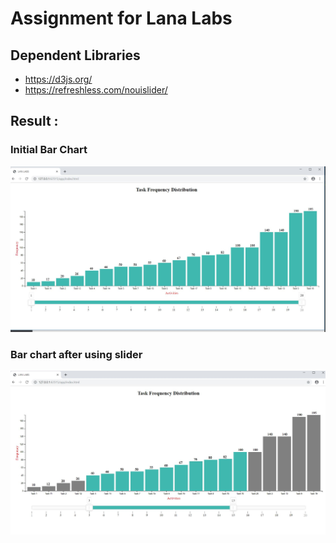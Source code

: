 # Assignment for Lana Labs

## Dependent Libraries 

* https://d3js.org/
* https://refreshless.com/nouislider/

## Result :

### Initial Bar Chart 
![alt text](screen_1.JPG)

### Bar chart after using slider
![alt text](screen_2.JPG)